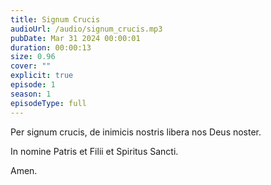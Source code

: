 ```yaml
---
title: Signum Crucis
audioUrl: /audio/signum_crucis.mp3
pubDate: Mar 31 2024 00:00:01
duration: 00:00:13
size: 0.96
cover: ""
explicit: true
episode: 1
season: 1
episodeType: full
---
```

Per signum crucis, de inimicis nostris libera nos Deus noster.

In nomine Patris et Filii et Spiritus Sancti.

Amen.
